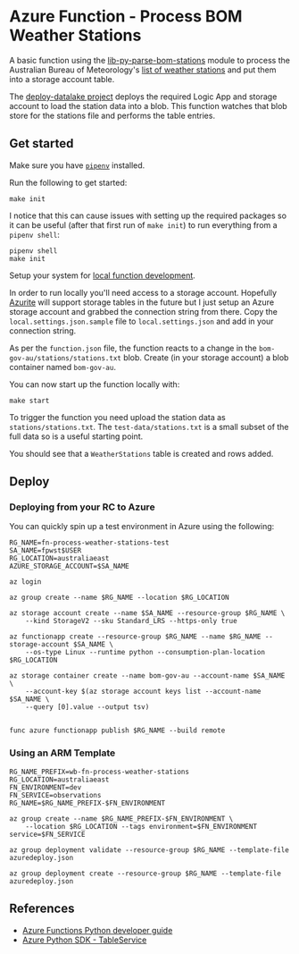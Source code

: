 # Azure Function - Process BOM Weather Stations

A basic function using the [lib-py-parse-bom-stations](https://github.com/weather-balloon/lib-py-parse-bom-stations)
module to process the Australian Bureau of Meteorology's
[list of weather stations](ftp://ftp.bom.gov.au/anon2/home/ncc/metadata/sitelists/stations.zip)
and put them into a storage account table.

The [deploy-datalake project](https://github.com/weather-balloon/deploy-datalake) deploys the required
Logic App and storage account to load the station data into a blob. This function watches that blob store
for the stations file and performs the table entries.

## Get started

Make sure you have [`pipenv`](https://pypi.org/project/pipenv/) installed.

Run the following to get started:

    make init

I notice that this can cause issues with setting up the required packages so
it can be useful (after that first run of `make init`) to run everything from
a `pipenv shell`:

    pipenv shell
    make init

Setup your system for [local function development](https://docs.microsoft.com/en-us/azure/azure-functions/functions-run-local).

In order to run locally you'll need access to a storage account.
Hopefully [Azurite](https://github.com/Azure/Azurite) will support storage tables in the future
but I just setup an Azure storage account and grabbed the connection string from there.
Copy the `local.settings.json.sample` file to `local.settings.json` and add in your
connection string.

As per the `function.json` file, the function reacts to a change in the `bom-gov-au/stations/stations.txt`
blob. Create (in your storage account) a blob container named `bom-gov-au`.

You can now start up the function locally with:

    make start

To trigger the function you need upload the station data as `stations/stations.txt`.
The `test-data/stations.txt` is a small subset of the full data so is a useful starting point.

You should see that a `WeatherStations` table is created and rows added.

## Deploy

### Deploying from your RC to Azure

You can quickly spin up a test environment in Azure using the following:

    RG_NAME=fn-process-weather-stations-test
    SA_NAME=fpwst$USER
    RG_LOCATION=australiaeast
    AZURE_STORAGE_ACCOUNT=$SA_NAME

    az login

    az group create --name $RG_NAME --location $RG_LOCATION

    az storage account create --name $SA_NAME --resource-group $RG_NAME \
        --kind StorageV2 --sku Standard_LRS --https-only true

    az functionapp create --resource-group $RG_NAME --name $RG_NAME --storage-account $SA_NAME \
        --os-type Linux --runtime python --consumption-plan-location $RG_LOCATION

    az storage container create --name bom-gov-au --account-name $SA_NAME \
        --account-key $(az storage account keys list --account-name $SA_NAME \
        --query [0].value --output tsv)


    func azure functionapp publish $RG_NAME --build remote

### Using an ARM Template

    RG_NAME_PREFIX=wb-fn-process-weather-stations
    RG_LOCATION=australiaeast
    FN_ENVIRONMENT=dev
    FN_SERVICE=observations
    RG_NAME=$RG_NAME_PREFIX-$FN_ENVIRONMENT

    az group create --name $RG_NAME_PREFIX-$FN_ENVIRONMENT \
        --location $RG_LOCATION --tags environment=$FN_ENVIRONMENT service=$FN_SERVICE

    az group deployment validate --resource-group $RG_NAME --template-file azuredeploy.json

    az group deployment create --resource-group $RG_NAME --template-file azuredeploy.json

## References

- [Azure Functions Python developer guide](https://docs.microsoft.com/en-us/azure/azure-functions/functions-reference-python)
- [Azure Python SDK - TableService](https://docs.microsoft.com/en-au/python/api/azure-cosmosdb-table/azure.cosmosdb.table.tableservice.tableservice?view=azure-python)
